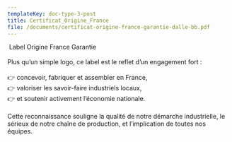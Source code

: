 ```yaml
---
templateKey: doc-type-3-post
title: Certificat_Origine_France
file: /documents/certificat-origine-france-garantie-dalle-bb.pdf
---
```

<!--StartFragment-->

 Label Origine France Garantie\
\
Plus qu’un simple logo, ce label est le reflet d’un engagement fort :\
\
👉 concevoir, fabriquer et assembler en France,\
👉 valoriser les savoir-faire industriels locaux,\
👉 et soutenir activement l’économie nationale.\
\
Cette reconnaissance souligne la qualité de notre démarche industrielle, le sérieux de notre chaîne de production, et l’implication de toutes nos équipes.

<!--EndFragment-->